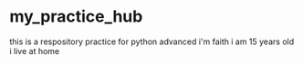 # my_practice_hub
this is a respository practice for python advanced
i'm faith i am 15 years old i live at home
